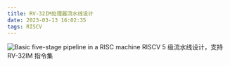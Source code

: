 ```yaml
---
title: RV-32IM处理器流水线设计
date: 2023-03-13 16:02:35
tags: RISCV
---
```

![Basic five-stage pipeline in a RISC machine](https://s2.loli.net/2023/03/13/7GPzH91tmwkxvEC.png)
RISCV 5 级流水线设计，支持 RV-32IM 指令集

<!--more-->
